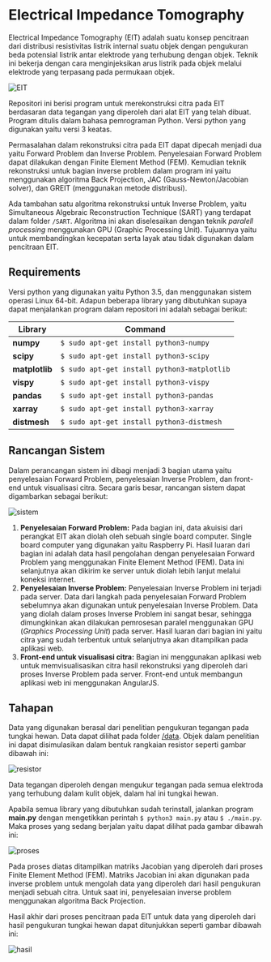 # Electrical Impedance Tomography
Electrical Impedance Tomography (EIT) adalah  suatu konsep pencitraan dari distribusi resistivitas  listrik  internal  suatu objek  dengan  pengukuran  beda potensial  listrik  antar  elektrode yang  terhubung  dengan objek.  Teknik  ini  bekerja  dengan  cara  menginjeksikan  arus listrik  pada  objek  melalui elektrode yang terpasang pada permukaan objek.

![EIT](https://github.com/agungdwiprasetyo/EIT/raw/master/pic/chickentiss.jpeg)

Repositori ini berisi program untuk merekonstruksi citra pada EIT berdasaran data tegangan yang diperoleh dari alat EIT yang telah dibuat. Program ditulis dalam bahasa pemrograman Python. Versi python yang digunakan yaitu versi 3 keatas.

Permasalahan  dalam  rekonstruksi citra  pada  EIT  dapat  dipecah menjadi  dua  yaitu Forward  Problem dan Inverse Problem. Penyelesaian Forward Problem dapat dilakukan dengan Finite Element Method (FEM). Kemudian teknik rekonstruksi untuk bagian inverse problem dalam program ini yaitu menggunakan algoritma Back Projection, JAC (Gauss-Newton/Jacobian solver), dan GREIT (menggunakan metode distribusi).

Ada tambahan satu algoritma rekonstruksi untuk Inverse Problem, yaitu Simultaneous Algebraic Reconstruction Technique (SART) yang terdapat dalam folder ``` /SART ```. Algoritma ini akan diselesaikan dengan teknik *paralell processing* menggunakan GPU (Graphic Processing Unit). Tujuannya yaitu untuk membandingkan kecepatan serta layak atau tidak digunakan dalam pencitraan EIT.

## Requirements

Versi python yang digunakan yaitu Python 3.5, dan menggunakan sistem operasi Linux 64-bit. Adapun beberapa library yang dibutuhkan supaya dapat menjalankan program dalam repositori ini adalah sebagai berikut:

| Library  | Command |
| ---- | ---- |
| **numpy** | ```$ sudo apt-get install python3-numpy``` |
| **scipy** | ```$ sudo apt-get install python3-scipy``` |
| **matplotlib** | ```$ sudo apt-get install python3-matplotlib``` |
| **vispy** | ```$ sudo apt-get install python3-vispy``` |
| **pandas** | ```$ sudo apt-get install python3-pandas``` |
| **xarray** | ```$ sudo apt-get install python3-xarray``` |
| **distmesh** | ```$ sudo apt-get install python3-distmesh``` |


## Rancangan Sistem

Dalam perancangan sistem ini dibagi menjadi 3 bagian utama yaitu penyelesaian Forward Problem, penyelesaian Inverse Problem, dan front-end untuk visualisasi citra. Secara garis besar, rancangan sistem dapat digambarkan sebagai berikut:

![sistem](https://github.com/agungdwiprasetyo/EIT/raw/master/pic/desainsistem.jpg)

1. **Penyelesaian Forward Problem:**
Pada bagian ini, data akuisisi dari perangkat EIT akan diolah oleh sebuah single board computer. Single board computer yang digunakan yaitu Raspberry Pi. Hasil luaran dari bagian ini adalah data hasil pengolahan dengan penyelesaian Forward Problem yang menggunakan Finite Element Method (FEM). Data ini selanjutnya akan dikirim ke server untuk diolah lebih lanjut melalui koneksi internet.
2. **Penyelesaian Inverse Problem:** 
Penyelesaian Inverse Problem ini terjadi pada server. Data dari langkah pada penyelesaian Forward Problem sebelumnya akan digunakan untuk penyelesaian Inverse Problem. Data yang diolah dalam proses Inverse Problem ini sangat besar, sehingga dimungkinkan akan dilakukan pemrosesan paralel menggunakan GPU (*Graphics Processing Unit*) pada server. Hasil luaran dari bagian ini yaitu citra yang sudah terbentuk untuk selanjutnya akan ditampilkan pada aplikasi web.
3. **Front-end untuk visualisasi citra:** 
Bagian ini menggunakan aplikasi web untuk memvisualisasikan citra hasil rekonstruksi yang diperoleh dari proses Inverse Problem pada server. Front-end untuk membangun aplikasi web ini menggunakan AngularJS.

## Tahapan

Data yang digunakan berasal dari penelitian pengukuran tegangan pada tungkai hewan. Data dapat dilihat pada folder [/data](https://github.com/agungdwiprasetyo/EIT/tree/master/data). Objek dalam penelitian ini dapat disimulasikan dalam bentuk rangkaian resistor seperti gambar dibawah ini:

![resistor](https://github.com/agungdwiprasetyo/EIT/raw/master/pic/PhantomResistor.png)

Data tegangan diperoleh dengan mengukur tegangan pada semua elektroda yang terhubung dalam kulit objek, dalam hal ini tungkai hewan.

Apabila semua library yang dibutuhkan sudah terinstall, jalankan program **main.py** dengan mengetikkan perintah ```$ python3 main.py``` atau ```$ ./main.py```.  Maka proses yang sedang berjalan yaitu dapat dilihat pada gambar dibawah ini:

![proses](https://github.com/agungdwiprasetyo/EIT/raw/master/pic/Proses.png)

Pada proses diatas ditampilkan matriks Jacobian yang diperoleh dari proses Finite Element Method (FEM). Matriks Jacobian ini akan digunakan pada inverse problem untuk mengolah data yang diperoleh dari hasil pengukuran menjadi sebuah citra. Untuk saat ini, penyelesaian inverse problem menggunakan algoritma Back Projection.

Hasil akhir dari proses pencitraan pada EIT untuk data yang diperoleh dari hasil pengukuran tungkai hewan dapat ditunjukkan seperti gambar dibawah ini:

![hasil](https://github.com/agungdwiprasetyo/EIT/raw/master/pic/TesData-BP.png)